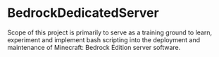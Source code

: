 # BedrockDedicatedServer
Scope of this project is primarily to serve as a training ground to learn, experiment and implement bash scripting into the deployment and maintenance of Minecraft: Bedrock Edition server software.

